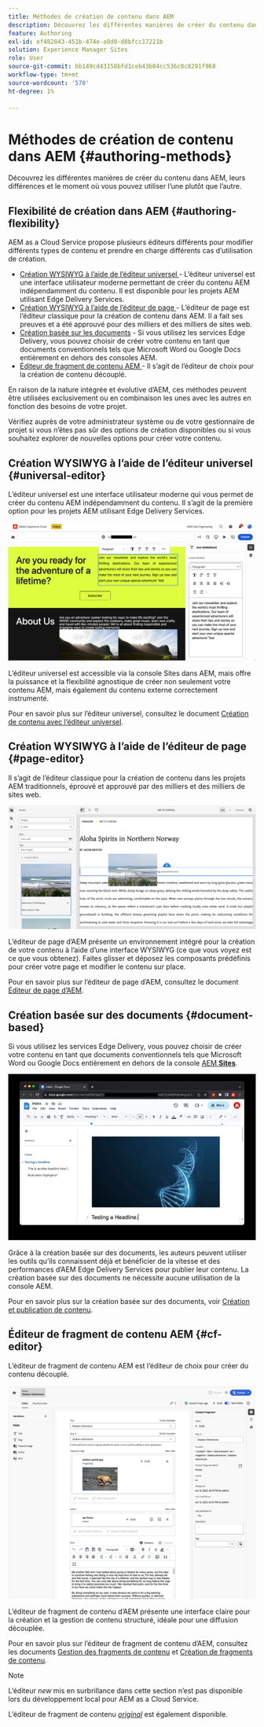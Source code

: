 ```yaml
---
title: Méthodes de création de contenu dans AEM
description: Découvrez les différentes manières de créer du contenu dans AEM et leurs différences.
feature: Authoring
exl-id: ef482843-451b-474e-a8d0-d0bfcc17221b
solution: Experience Manager Sites
role: User
source-git-commit: bb149cd43158bfd1ceb43b04cc536c8c8291f968
workflow-type: tm+mt
source-wordcount: '570'
ht-degree: 1%

---
```


# Méthodes de création de contenu dans AEM {#authoring-methods}

Découvrez les différentes manières de créer du contenu dans AEM, leurs différences et le moment où vous pouvez utiliser l’une plutôt que l’autre.

## Flexibilité de création dans AEM {#authoring-flexibility}

AEM as a Cloud Service propose plusieurs éditeurs différents pour modifier différents types de contenu et prendre en charge différents cas d’utilisation de création.

* [Création WYSIWYG à l’aide de l’éditeur universel ](#universal-editor) - L’éditeur universel est une interface utilisateur moderne permettant de créer du contenu AEM indépendamment du contenu. Il est disponible pour les projets AEM utilisant Edge Delivery Services.
* [Création WYSIWYG à l’aide de l’éditeur de page ](#page-editor) - L’éditeur de page est l’éditeur classique pour la création de contenu dans AEM. Il a fait ses preuves et a été approuvé pour des milliers et des milliers de sites web.
* [Création basée sur les documents](#document-based) - Si vous utilisez les services Edge Delivery, vous pouvez choisir de créer votre contenu en tant que documents conventionnels tels que Microsoft Word ou Google Docs entièrement en dehors des consoles AEM.
* [Éditeur de fragment de contenu AEM ](#cf-editor) - Il s’agit de l’éditeur de choix pour la création de contenu découplé.

En raison de la nature intégrée et évolutive d’AEM, ces méthodes peuvent être utilisées exclusivement ou en combinaison les unes avec les autres en fonction des besoins de votre projet.

Vérifiez auprès de votre administrateur système ou de votre gestionnaire de projet si vous n’êtes pas sûr des options de création disponibles ou si vous souhaitez explorer de nouvelles options pour créer votre contenu.

## Création WYSIWYG à l’aide de l’éditeur universel {#universal-editor}

L’éditeur universel est une interface utilisateur moderne qui vous permet de créer du contenu AEM indépendamment du contenu. Il s’agit de la première option pour les projets AEM utilisant Edge Delivery Services.

![Interface utilisateur de l’éditeur universel](assets/authoring-methods-ue.png)

L’éditeur universel est accessible via la console Sites dans AEM, mais offre la puissance et la flexibilité agnostique de créer non seulement votre contenu AEM, mais également du contenu externe correctement instrumenté.

Pour en savoir plus sur l’éditeur universel, consultez le document [Création de contenu avec l’éditeur universel](/help/sites-cloud/authoring/universal-editor/authoring.md).

## Création WYSIWYG à l’aide de l’éditeur de page {#page-editor}

Il s’agit de l’éditeur classique pour la création de contenu dans les projets AEM traditionnels, éprouvé et approuvé par des milliers et des milliers de sites web.

![Éditeur de page AEM](assets/authoring-methods-page-editor.png)

L’éditeur de page d’AEM présente un environnement intégré pour la création de votre contenu à l’aide d’une interface WYSIWYG (ce que vous voyez est ce que vous obtenez). Faites glisser et déposez les composants prédéfinis pour créer votre page et modifier le contenu sur place.

Pour en savoir plus sur l’éditeur de page d’AEM, consultez le document [Éditeur de page d’AEM](/help/sites-cloud/authoring/page-editor/introduction.md).

## Création basée sur des documents  {#document-based}

Si vous utilisez les services Edge Delivery, vous pouvez choisir de créer votre contenu en tant que documents conventionnels tels que Microsoft Word ou Google Docs entièrement en dehors de la console [AEM **Sites**](/help/sites-cloud/authoring/sites-console/introduction.md).

![Modification du contenu basé sur des documents](assets/authoring-methods-document.jpg)

Grâce à la création basée sur des documents, les auteurs peuvent utiliser les outils qu’ils connaissent déjà et bénéficier de la vitesse et des performances d’AEM Edge Delivery Services pour publier leur contenu. La création basée sur des documents ne nécessite aucune utilisation de la console AEM.

Pour en savoir plus sur la création basée sur des documents, voir [Création et publication de contenu](https://www.aem.live/docs/aem-authoring).

## Éditeur de fragment de contenu AEM {#cf-editor}

L’éditeur de fragment de contenu AEM est l’éditeur de choix pour créer du contenu découplé.

![Éditeur de fragment de contenu AEM](assets/authoring-methods-cf-editor.png)

L’éditeur de fragment de contenu d’AEM présente une interface claire pour la création et la gestion de contenu structuré, idéale pour une diffusion découplée.

Pour en savoir plus sur l’éditeur de fragment de contenu d’AEM, consultez les documents [Gestion des fragments de contenu](/help/sites-cloud/administering/content-fragments/managing.md) et [Création de fragments de contenu](/help/sites-cloud/administering/content-fragments/managing.md).

>[!NOTE]
>
>L’éditeur *new* mis en surbrillance dans cette section n’est pas disponible lors du développement local pour AEM as a Cloud Service.
>
>L’éditeur de fragment de contenu [*original*](/help/assets/content-fragments/content-fragments-variations.md) est également disponible.
